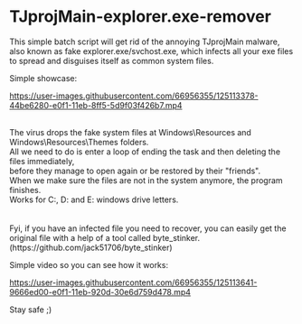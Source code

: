 # TJprojMain-explorer.exe-remover

This simple batch script will get rid of the annoying TJprojMain malware, also known as fake explorer.exe/svchost.exe, which infects all your exe files to spread and disguises itself as common system files.




Simple showcase: 

https://user-images.githubusercontent.com/66956355/125113378-44be6280-e0f1-11eb-8ff5-5d9f03f426b7.mp4

<br />
The virus drops the fake system files at Windows\Resources and Windows\Resources\Themes folders. <br />
All we need to do is enter a loop of ending the task and then deleting the files immediately, <br /> before they manage to open again or be restored by their "friends". <br />
When we make sure the files are not in the system anymore, the program finishes. <br />
Works for C:, D: and E: windows drive letters.
<br />
<br />
<br />
Fyi, if you have an infected file you need to recover, you can easily get the original file with a help of a tool called byte_stinker. (https://github.com/jack51706/byte_stinker)

Simple video so you can see how it works:

https://user-images.githubusercontent.com/66956355/125113641-9666ed00-e0f1-11eb-920d-30e6d759d478.mp4


Stay safe ;)
